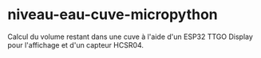 # niveau-eau-cuve-micropython
Calcul du volume restant dans une cuve à l'aide d'un ESP32 TTGO Display pour l'affichage et d'un capteur HCSR04.